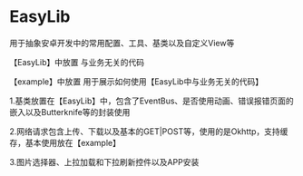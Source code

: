 # EasyLib
用于抽象安卓开发中的常用配置、工具、基类以及自定义View等

【EasyLib】中放置 与业务无关的代码

【example】中放置 用于展示如何使用【EasyLib中与业务无关的代码】

1.基类放置在【EasyLib】中，包含了EventBus、是否使用动画、错误报错页面的嵌入以及Butterknife等的封装使用

2.网络请求包含上传、下载以及基本的GET|POST等，使用的是Okhttp，支持缓存，基本使用放在【example】

3.图片选择器、上拉加载和下拉刷新控件以及APP安装
